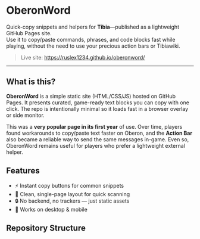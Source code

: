 # OberonWord

Quick-copy snippets and helpers for **Tibia**—published as a lightweight GitHub Pages site.  
Use it to copy/paste commands, phrases, and code blocks fast while playing, without the need to use your precious action bars or Tibiawiki.

> Live site: https://ruslex1234.github.io/oberonword/

---

## What is this?

**OberonWord** is a simple static site (HTML/CSS/JS) hosted on GitHub Pages. It presents curated, game-ready text blocks you can copy with one click. The repo is intentionally minimal so it loads fast in a browser overlay or side monitor.

This was a **very popular page in its first year** of use. Over time, players found workarounds to copy/paste text faster on Oberon, and the **Action Bar** also became a reliable way to send the same messages in-game. Even so, OberonWord remains useful for players who prefer a lightweight external helper.

## Features

- ⚡ Instant copy buttons for common snippets  
- 🧭 Clean, single-page layout for quick scanning  
- 🔒 No backend, no trackers — just static assets  
- 📱 Works on desktop & mobile

## Repository Structure
